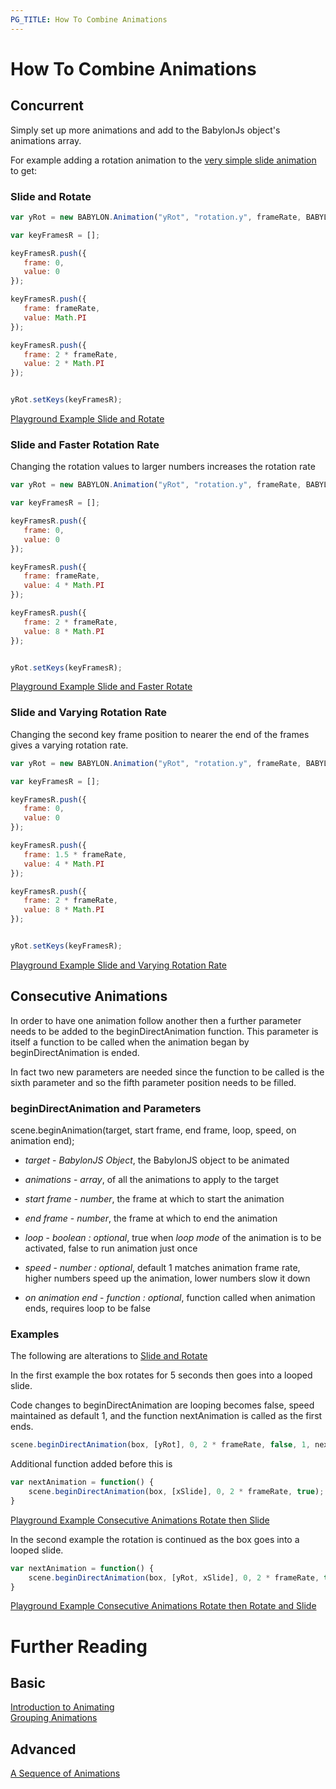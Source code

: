 ```yaml
---
PG_TITLE: How To Combine Animations
---
```

# How To Combine Animations

## Concurrent

Simply set up more animations and add to the BabylonJs object's animations array. 

For example adding a rotation animation to the [very simple slide animation](http://www.babylonjs-playground.com/#9WUJN#11) to get:

### Slide and Rotate

```javascript
var yRot = new BABYLON.Animation("yRot", "rotation.y", frameRate, BABYLON.Animation.ANIMATIONTYPE_FLOAT, BABYLON.Animation.ANIMATIONLOOPMODE_CYCLE);

var keyFramesR = []; 

keyFramesR.push({
   frame: 0,
   value: 0
});

keyFramesR.push({
   frame: frameRate,
   value: Math.PI
});

keyFramesR.push({
   frame: 2 * frameRate,
   value: 2 * Math.PI
});


yRot.setKeys(keyFramesR);

```

[Playground Example Slide and Rotate](http://www.babylonjs-playground.com/#9WUJN#12)

### Slide and Faster Rotation Rate

Changing the rotation values to larger numbers increases the rotation rate

```javascript
var yRot = new BABYLON.Animation("yRot", "rotation.y", frameRate, BABYLON.Animation.ANIMATIONTYPE_FLOAT, BABYLON.Animation.ANIMATIONLOOPMODE_CYCLE);

var keyFramesR = []; 

keyFramesR.push({
   frame: 0,
   value: 0
});

keyFramesR.push({
   frame: frameRate,
   value: 4 * Math.PI
});

keyFramesR.push({
   frame: 2 * frameRate,
   value: 8 * Math.PI
});


yRot.setKeys(keyFramesR);

```

[Playground Example Slide and Faster Rotate](http://www.babylonjs-playground.com/#9WUJN#13)

### Slide and Varying Rotation Rate

Changing the second key frame position to nearer the end of the frames gives a varying rotation rate.

```javascript
var yRot = new BABYLON.Animation("yRot", "rotation.y", frameRate, BABYLON.Animation.ANIMATIONTYPE_FLOAT, BABYLON.Animation.ANIMATIONLOOPMODE_CYCLE);

var keyFramesR = []; 

keyFramesR.push({
   frame: 0,
   value: 0
});

keyFramesR.push({
   frame: 1.5 * frameRate,
   value: 4 * Math.PI
});

keyFramesR.push({
   frame: 2 * frameRate,
   value: 8 * Math.PI
});


yRot.setKeys(keyFramesR);

```

[Playground Example Slide and Varying Rotation Rate](http://www.babylonjs-playground.com/#9WUJN#14)

## Consecutive Animations

In order to have one animation follow another then a further parameter needs to be added to the beginDirectAnimation function. This parameter is 
itself a function to be called when the animation began by beginDirectAnimation is ended.

In fact two new parameters are needed since the function to be called is the sixth parameter and so the fifth parameter position needs to be filled.

### beginDirectAnimation and Parameters

scene.beginAnimation(target, start frame, end frame, loop, speed, on animation end);   

* *target* - _BabylonJS Object_, the BabylonJS object to be animated

* *animations* - _array_, of all the animations to apply to the target

* *start frame* - _number_, the frame at which to start the animation

* *end frame* - _number_, the frame at which to end the animation

* *loop* - _boolean : optional_, true when _loop mode_ of the animation is to be activated, false to run animation just once

* *speed* - _number : optional_, default 1 matches animation frame rate, higher numbers speed up the animation, lower numbers slow it down 

* *on animation end* - _function : optional_, function called when animation ends, requires loop to be false

### Examples

The following are alterations to [Slide and Rotate](http://www.babylonjs-playground.com/#9WUJN#12)

In the first example the box rotates for 5 seconds then goes into a looped slide.

Code changes to beginDirectAnimation are looping becomes false, speed maintained as default 1, and the function nextAnimation is called as the first ends.

```javascript
scene.beginDirectAnimation(box, [yRot], 0, 2 * frameRate, false, 1, nextAnimation);
```

Additional function added before this is

```javascript
var nextAnimation = function() {
    scene.beginDirectAnimation(box, [xSlide], 0, 2 * frameRate, true);
}
```

[Playground Example Consecutive Animations Rotate then Slide](http://www.babylonjs-playground.com/#9WUJN#15)


In the second example the rotation is continued as the box goes into a looped slide.

```javascript
var nextAnimation = function() {
    scene.beginDirectAnimation(box, [yRot, xSlide], 0, 2 * frameRate, true);
}
```

[Playground Example Consecutive Animations Rotate then Rotate and Slide](http://www.babylonjs-playground.com/#9WUJN#16)

# Further Reading

## Basic

[Introduction to Animating](/babylon101/animations)  
[Grouping Animations](/How_To/Group)

## Advanced

[A Sequence of Animations](/How_To/sequence)  
